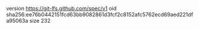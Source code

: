 version https://git-lfs.github.com/spec/v1
oid sha256:ee76b0442151fcd63bb9082861d3fcf2c8152afc5762ecd69aed221dfa95063a
size 232
